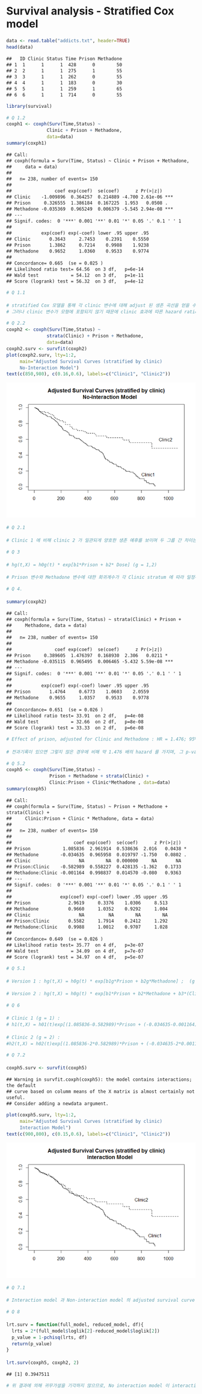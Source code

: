 Survival analysis - Stratified Cox model
================

``` r
data <- read.table("addicts.txt", header=TRUE)
head(data)
```

    ##   ID Clinic Status Time Prison Methadone
    ## 1  1      1      1  428      0        50
    ## 2  2      1      1  275      1        55
    ## 3  3      1      1  262      0        55
    ## 4  4      1      1  183      0        30
    ## 5  5      1      1  259      1        65
    ## 6  6      1      1  714      0        55

``` r
library(survival)
```

``` r
# Q 1.2
coxph1 <- coxph(Surv(Time,Status) ~
               Clinic + Prison + Methadone,
               data=data)
summary(coxph1)
```

    ## Call:
    ## coxph(formula = Surv(Time, Status) ~ Clinic + Prison + Methadone, 
    ##     data = data)
    ## 
    ##   n= 238, number of events= 150 
    ## 
    ##                coef exp(coef)  se(coef)      z Pr(>|z|)    
    ## Clinic    -1.009896  0.364257  0.214889 -4.700 2.61e-06 ***
    ## Prison     0.326555  1.386184  0.167225  1.953   0.0508 .  
    ## Methadone -0.035369  0.965249  0.006379 -5.545 2.94e-08 ***
    ## ---
    ## Signif. codes:  0 '***' 0.001 '**' 0.01 '*' 0.05 '.' 0.1 ' ' 1
    ## 
    ##           exp(coef) exp(-coef) lower .95 upper .95
    ## Clinic       0.3643     2.7453    0.2391    0.5550
    ## Prison       1.3862     0.7214    0.9988    1.9238
    ## Methadone    0.9652     1.0360    0.9533    0.9774
    ## 
    ## Concordance= 0.665  (se = 0.025 )
    ## Likelihood ratio test= 64.56  on 3 df,   p=6e-14
    ## Wald test            = 54.12  on 3 df,   p=1e-11
    ## Score (logrank) test = 56.32  on 3 df,   p=4e-12

``` r
# Q 1.1

# stratified Cox 모델을 통해 각 clinic 변수에 대해 adjust 된 생존 곡선을 얻을 수 있어 다른 변수들ㅇ 보정하고 clinic 차이의 정도에 따른 시간적 생존을 시각적으로 표현할 수 있다.
# 그러나 clinic 변수가 모형에 포함되지 않기 때문에 clinic 효과에 따른 hazard ratio 의 추정치는 구할 수 없다.
```

``` r
# Q 2.2
coxph2 <- coxph(Surv(Time,Status) ~
               strata(Clinic) + Prison + Methadone,
               data=data)
coxph2.surv <- survfit(coxph2)
plot(coxph2.surv, lty=1:2,
     main="Adjusted Survival Curves (stratified by clinic)
     No-Interaction Model")
text(c(850,980), c(0.16,0.6), labels=c("Clinic1", "Clinic2"))
```

![](Stratified-Cox-model_files/figure-markdown_github/unnamed-chunk-5-1.png)

``` r
# Q 2.1

# Clinic 1 에 비해 clinic 2 가 일관되게 양호한 생존 예후를 보이며 두 그룹 간 차이는 시간이 지날수록 벌어진다.
```

``` r
# Q 3

# hg(t,X) = h0g(t) * exp[b1*Prison + b2* Dose] (g = 1,2)

# Prison 변수와 Methadone 변수에 대한 회귀계수가 각 Clinic stratum 에 따라 일정하기 때문에 no-interaction 임.
```

``` r
# Q 4.

summary(coxph2)
```

    ## Call:
    ## coxph(formula = Surv(Time, Status) ~ strata(Clinic) + Prison + 
    ##     Methadone, data = data)
    ## 
    ##   n= 238, number of events= 150 
    ## 
    ##                coef exp(coef)  se(coef)      z Pr(>|z|)    
    ## Prison     0.389605  1.476397  0.168930  2.306   0.0211 *  
    ## Methadone -0.035115  0.965495  0.006465 -5.432 5.59e-08 ***
    ## ---
    ## Signif. codes:  0 '***' 0.001 '**' 0.01 '*' 0.05 '.' 0.1 ' ' 1
    ## 
    ##           exp(coef) exp(-coef) lower .95 upper .95
    ## Prison       1.4764     0.6773    1.0603    2.0559
    ## Methadone    0.9655     1.0357    0.9533    0.9778
    ## 
    ## Concordance= 0.651  (se = 0.026 )
    ## Likelihood ratio test= 33.91  on 2 df,   p=4e-08
    ## Wald test            = 32.66  on 2 df,   p=8e-08
    ## Score (logrank) test = 33.33  on 2 df,   p=6e-08

``` r
# Effect of prison, adjusted for Clinic and Methadone : HR = 1.476; 95% CI: (1.060, 2.054). 

# 전과기록이 있으면 그렇지 않은 경우에 비해 약 1.476 배의 hazard 를 가지며, 그 p-value 는 0.021 로 신뢰수준 0.05 에서 유의하다.
```

``` r
# Q 5.2
coxph5 <- coxph(Surv(Time,Status) ~
                Prison + Methadone + strata(Clinic) +
                Clinic:Prison + Clinic*Methadone , data=data)
summary(coxph5)
```

    ## Call:
    ## coxph(formula = Surv(Time, Status) ~ Prison + Methadone + strata(Clinic) + 
    ##     Clinic:Prison + Clinic * Methadone, data = data)
    ## 
    ##   n= 238, number of events= 150 
    ## 
    ##                       coef exp(coef)  se(coef)      z Pr(>|z|)  
    ## Prison            1.085836  2.961914  0.538636  2.016   0.0438 *
    ## Methadone        -0.034635  0.965958  0.019797 -1.750   0.0802 .
    ## Clinic                  NA        NA  0.000000     NA       NA  
    ## Prison:Clinic    -0.582989  0.558227  0.428135 -1.362   0.1733  
    ## Methadone:Clinic -0.001164  0.998837  0.014570 -0.080   0.9363  
    ## ---
    ## Signif. codes:  0 '***' 0.001 '**' 0.01 '*' 0.05 '.' 0.1 ' ' 1
    ## 
    ##                  exp(coef) exp(-coef) lower .95 upper .95
    ## Prison              2.9619     0.3376    1.0306     8.513
    ## Methadone           0.9660     1.0352    0.9292     1.004
    ## Clinic                  NA         NA        NA        NA
    ## Prison:Clinic       0.5582     1.7914    0.2412     1.292
    ## Methadone:Clinic    0.9988     1.0012    0.9707     1.028
    ## 
    ## Concordance= 0.649  (se = 0.026 )
    ## Likelihood ratio test= 35.77  on 4 df,   p=3e-07
    ## Wald test            = 34.09  on 4 df,   p=7e-07
    ## Score (logrank) test = 34.97  on 4 df,   p=5e-07

``` r
# Q 5.1

# Version 1 : hg(t,X) = h0g(t) * exp[b1g*Prison + b2g*Methadone] ;  (g = 1,2)

# Version 2 : hg(t,X) = h0g(t) * exp[b1*Prison + b2*Methadone + b3*(Clinic*Prison) + b4(Clinic*Dose)] ; (g = 1,2)
```

``` r
# Q 6

# Clinic 1 (g = 1) :
# h1(t,X) = h01(t)exp[(1.085836-0.582989)*Prison + (-0.034635-0.001164)*Methadone]

# Clinic 2 (g = 2) :
#h2(t,X) = h02(t)exp[(1.085836-2*0.582989)*Prison + (-0.034635-2*0.001164)*Methadone]
```

``` r
# Q 7.2

coxph5.surv <- survfit(coxph5)
```

    ## Warning in survfit.coxph(coxph5): the model contains interactions; the default
    ## curve based on columm means of the X matrix is almost certainly not useful.
    ## Consider adding a newdata argument.

``` r
plot(coxph5.surv, lty=1:2,
     main="Adjusted Survival Curves (stratified by clinic)
     Interaction Model")
text(c(900,800), c(0.15,0.6), labels=c("Clinic1", "Clinic2"))
```

![](Stratified-Cox-model_files/figure-markdown_github/unnamed-chunk-12-1.png)

``` r
# Q 7.1

# Interaction model 과 Non-interaction model 의 adjusted survival curve 는 거의 동일하므로, 두 그래프는 Clinic2 가 일관되게 Clinic 1 보다 높은 생존 확률을 가진다는 동일한 결론에 이른다.
```

``` r
# Q 8

lrt.surv = function(full_model, reduced_model, df){
  lrts = 2*(full_model$loglik[2]-reduced_model$loglik[2])
  p_value = 1-pchisq(lrts, df)
  return(p_value)
}

lrt.surv(coxph5, coxph2, 2)
```

    ## [1] 0.3947511

``` r
# 위 결과에 의해 귀무가설을 기각하지 않으므로, No interaction model 이 interaction model 에 비해 선호된다
```
